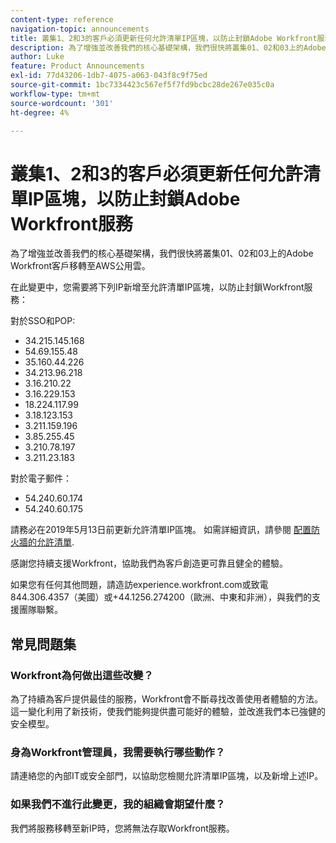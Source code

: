 ```yaml
---
content-type: reference
navigation-topic: announcements
title: 叢集1、2和3的客戶必須更新任何允許清單IP區塊，以防止封鎖Adobe Workfront服務
description: 為了增強並改善我們的核心基礎架構，我們很快將叢集01、02和03上的Adobe Workfront客戶移轉至AWS公用雲。
author: Luke
feature: Product Announcements
exl-id: 77d43206-1db7-4075-a063-043f8c9f75ed
source-git-commit: 1bc7334423c567ef5f7fd9bcbc28de267e035c0a
workflow-type: tm+mt
source-wordcount: '301'
ht-degree: 4%

---
```


# 叢集1、2和3的客戶必須更新任何允許清單IP區塊，以防止封鎖Adobe Workfront服務

為了增強並改善我們的核心基礎架構，我們很快將叢集01、02和03上的Adobe Workfront客戶移轉至AWS公用雲。

在此變更中，您需要將下列IP新增至允許清單IP區塊，以防止封鎖Workfront服務：

對於SSO和POP:

* 34.215.145.168
* 54.69.155.48
* 35.160.44.226
* 34.213.96.218
* 3.16.210.22
* 3.16.229.153
* 18.224.117.99
* 3.18.123.153
* 3.211.159.196
* 3.85.255.45
* 3.210.78.197
* 3.211.23.183

對於電子郵件：

* 54.240.60.174
* 54.240.60.175

請務必在2019年5月13日前更新允許清單IP區塊。 如需詳細資訊，請參閱 [配置防火牆的允許清單](../../../administration-and-setup/get-started-wf-administration/configure-your-firewall.md).

感謝您持續支援Workfront，協助我們為客戶創造更可靠且健全的體驗。

如果您有任何其他問題，請造訪experience.workfront.com或致電844.306.4357（美國）或+44.1256.274200（歐洲、中東和非洲），與我們的支援團隊聯繫。

## 常見問題集

### Workfront為何做出這些改變？

為了持續為客戶提供最佳的服務，Workfront會不斷尋找改善使用者體驗的方法。 這一變化利用了新技術，使我們能夠提供盡可能好的體驗，並改進我們本已強健的安全模型。

### 身為Workfront管理員，我需要執行哪些動作？

請連絡您的內部IT或安全部門，以協助您檢閱允許清單IP區塊，以及新增上述IP。

### 如果我們不進行此變更，我的組織會期望什麼？

我們將服務移轉至新IP時，您將無法存取Workfront服務。

